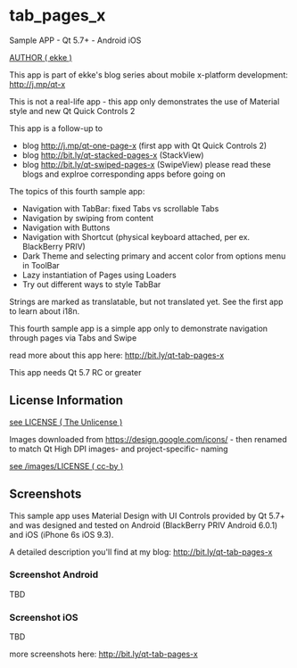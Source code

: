 # tab_pages_x
Sample APP - Qt 5.7+ - Android iOS

[AUTHOR ( ekke )](AUTHOR.md)

This app is part of ekke's blog series about mobile x-platform development:
http://j.mp/qt-x

This is not a real-life app - this app only demonstrates the use of Material style and new Qt Quick Controls 2

This app is a follow-up to
* blog http://j.mp/qt-one-page-x (first app with Qt Quick Controls 2)
* blog http://bit.ly/qt-stacked-pages-x (StackView)
* blog http://bit.ly/qt-swiped-pages-x (SwipeView)
please read these blogs and explroe corresponding apps before going on

The topics of this fourth sample app:

* Navigation with TabBar: fixed Tabs vs scrollable Tabs
* Navigation by swiping from content
* Navigation with Buttons
* Navigation with Shortcut (physical keyboard attached, per ex. BlackBerry PRIV)
* Dark Theme and selecting primary and accent color from options menu in ToolBar
* Lazy instantiation of Pages using Loaders
* Try out different ways to style TabBar

Strings are marked as translatable, but not translated yet. See the first app to learn about i18n.

This fourth sample app is a simple app only to demonstrate navigation through pages via Tabs and Swipe
 
read more about this app here:
http://bit.ly/qt-tab-pages-x

This app needs Qt 5.7 RC or greater

## License Information
[see LICENSE ( The Unlicense )](LICENSE)

Images downloaded from https://design.google.com/icons/ - then renamed to match Qt High DPI images- and project-specific- naming

[see /images/LICENSE ( cc-by )](images/LICENSE)

## Screenshots
This sample app uses Material Design with UI Controls provided by Qt 5.7+ and was designed and tested on Android (BlackBerry PRIV Android 6.0.1) and iOS (iPhone 6s iOS 9.3).

A detailed description you'll find at my blog: http://bit.ly/qt-tab-pages-x

### Screenshot Android
TBD

### Screenshot iOS
TBD

more screenshots here:
http://bit.ly/qt-tab-pages-x
